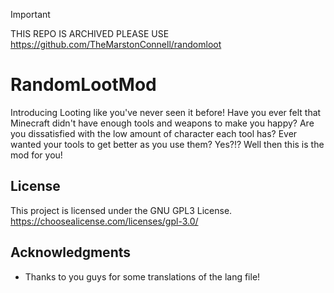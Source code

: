 > [!IMPORTANT]  
> THIS REPO IS ARCHIVED PLEASE USE https://github.com/TheMarstonConnell/randomloot

# RandomLootMod

Introducing Looting like you've never seen it before! Have you ever felt that Minecraft didn't have enough tools and weapons to make you happy? Are you dissatisfied with the low amount of character each tool has? Ever wanted your tools to get better as you use them? Yes?!? Well then this is the mod for you!

## License

This project is licensed under the GNU GPL3 License.
https://choosealicense.com/licenses/gpl-3.0/

## Acknowledgments

* Thanks to you guys for some translations of the lang file!
